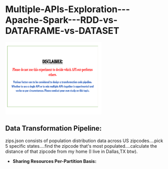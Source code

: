 # Multiple-APIs-Exploration---Apache-Spark---RDD-vs-DATAFRAME-vs-DATASET
<html>
<body>
<img src="https://github.com/PandeySudeep/Multiple-APIs-Exploration---Apache-Spark---RDD-vs-DATAFRAME-vs-DATASET/blob/master/Disclaimer.PNG" alt = "disclaimer" style="width:304px;height:228px;">
</body>
</html>

Data Transformation Pipeline:
-----------------------------
<p>zips.json consists of population distribution data across US zipcodes....pick 5 specific states....find the zipcode that's most populated....calculate the distance of that zipcode from my home (I live in Dallas,TX btw).</p>

*   **Sharing Resources Per-Partition Basis:**
